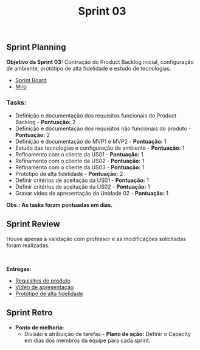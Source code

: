 <h1 align="center"><b>Sprint 03</b></h1>

<br>

## Sprint Planning

**Objetivo da Sprint 03:** Contrução do Product Backlog inicial, configuração de ambiente, protótipo de alta fidelidade e estudo de tecnologias.

- [Sprint Board](https://trello.com/b/hObguyFv/sprint-board)
- [Miro](https://miro.com/app/board/uXjVPFFIyc4=/)

### Tasks:
  - Definição e documentação dos requisitos funcionais do Product Backlog - **Pontuação:** 2
  - Definição e documentação dos requisitos não funcionais do produto - **Pontuação:** 2
  - Definição e documentação do MVP1 e MVP2 - **Pontuação:** 1
  - Estudo das tecnologias e configuração de ambiente - **Pontuação:** 1
  - Refinamento com o cliente da US01 - **Pontuação:** 1
  - Refinamento com o cliente da US02 - **Pontuação:** 1
  - Refinamento com o cliente da US03 - **Pontuação:** 1
  - Protótipo de alta fidelidade - **Pontuação:** 2
  - Definir critérios de aceitação da US01 - **Pontuação:** 1
  - Definir critérios de aceitação da US02 - **Pontuação:** 1
  - Gravar vídeo de apresentação da Unidade 02 - **Pontuação:** 1

**Obs.: As tasks foram pontuadas em dias.**

## Sprint Review 
Houve apenas a validação com professor e as modificações solicitadas foram realizadas.

<br>

**Entregas:**
  - [Requisitos do produto](https://mdsreq-fga-unb.github.io/2022.2-GetPet/#/pages/ProductBacklog)
  - [Vídeo de apresentação](https://mdsreq-fga-unb.github.io/2022.2-GetPet/#/pages/VideoApresentacaoUnidade2)
  - [Protótipo de alta fidelidade](https://www.figma.com/file/pgtQHB4zuUUwojszKAWwcQ/Prot%C3%B3tipo-de-baixa-fidelidade?node-id=0%3A1&t=9ta8ebLyFvWEqUAG-1)

## Sprint Retro
- **Ponto de melhoria:** 
  - Divisão e atribuição de tarefas - 
   **Plano de ação:** Definir o Capacity em dias dos membros da equipe para cada sprint.
